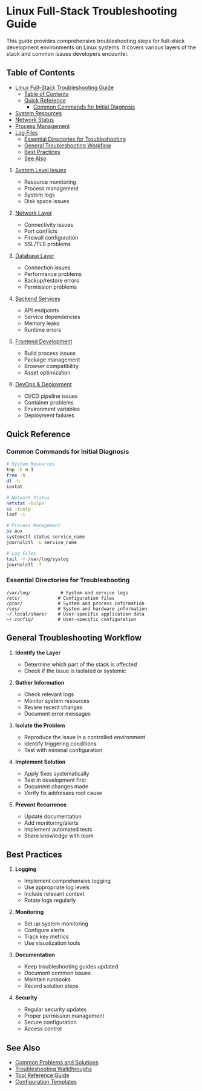 # Linux Full-Stack Troubleshooting Guide

This guide provides comprehensive troubleshooting steps for full-stack development environments on Linux systems. It covers various layers of the stack and common issues developers encounter.

## Table of Contents
- [Linux Full-Stack Troubleshooting Guide](#linux-full-stack-troubleshooting-guide)
  - [Table of Contents](#table-of-contents)
  - [Quick Reference](#quick-reference)
    - [Common Commands for Initial Diagnosis](#common-commands-for-initial-diagnosis)
- [System Resources](#system-resources)
- [Network Status](#network-status)
- [Process Management](#process-management)
- [Log Files](#log-files)
    - [Essential Directories for Troubleshooting](#essential-directories-for-troubleshooting)
  - [General Troubleshooting Workflow](#general-troubleshooting-workflow)
  - [Best Practices](#best-practices)
  - [See Also](#see-also)

1. [System Level Issues](system-level.md)
   - Resource monitoring
   - Process management
   - System logs
   - Disk space issues

2. [Network Layer](network-layer.md)
   - Connectivity issues
   - Port conflicts
   - Firewall configuration
   - SSL/TLS problems

3. [Database Layer](database-layer.md)
   - Connection issues
   - Performance problems
   - Backup/restore errors
   - Permission problems

4. [Backend Services](backend-services.md)
   - API endpoints
   - Service dependencies
   - Memory leaks
   - Runtime errors

5. [Frontend Development](frontend-development.md)
   - Build process issues
   - Package management
   - Browser compatibility
   - Asset optimization

6. [DevOps & Deployment](devops-deployment.md)
   - CI/CD pipeline issues
   - Container problems
   - Environment variables
   - Deployment failures

## Quick Reference

### Common Commands for Initial Diagnosis

```bash
# System Resources
top -b n 1
free -h
df -h
iostat

# Network Status
netstat -tulpn
ss -tunlp
lsof -i

# Process Management
ps aux
systemctl status service_name
journalctl -u service_name

# Log Files
tail -f /var/log/syslog
journalctl -f
```

### Essential Directories for Troubleshooting

```
/var/log/           # System and service logs
/etc/              # Configuration files
/proc/             # System and process information
/sys/              # System and hardware information
~/.local/share/    # User-specific application data
~/.config/         # User-specific configuration
```

## General Troubleshooting Workflow

1. **Identify the Layer**
   - Determine which part of the stack is affected
   - Check if the issue is isolated or systemic

2. **Gather Information**
   - Check relevant logs
   - Monitor system resources
   - Review recent changes
   - Document error messages

3. **Isolate the Problem**
   - Reproduce the issue in a controlled environment
   - Identify triggering conditions
   - Test with minimal configuration

4. **Implement Solution**
   - Apply fixes systematically
   - Test in development first
   - Document changes made
   - Verify fix addresses root cause

5. **Prevent Recurrence**
   - Update documentation
   - Add monitoring/alerts
   - Implement automated tests
   - Share knowledge with team

## Best Practices

1. **Logging**
   - Implement comprehensive logging
   - Use appropriate log levels
   - Include relevant context
   - Rotate logs regularly

2. **Monitoring**
   - Set up system monitoring
   - Configure alerts
   - Track key metrics
   - Use visualization tools

3. **Documentation**
   - Keep troubleshooting guides updated
   - Document common issues
   - Maintain runbooks
   - Record solution steps

4. **Security**
   - Regular security updates
   - Proper permission management
   - Secure configuration
   - Access control

## See Also

- [Common Problems and Solutions](common-problems.md)
- [Troubleshooting Walkthroughs](walkthroughs/README.md)
- [Tool Reference Guide](tools-reference.md)
- [Configuration Templates](config-templates.md)
